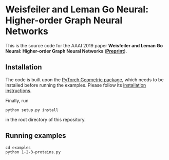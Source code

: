 # Weisfeiler and Leman Go Neural: Higher-order Graph Neural Networks

This is the source code for the AAAI 2019 paper **Weisfeiler and Leman Go Neural: Higher-order Graph Neural Networks** (**[Preprint](https://arxiv.org/abs/1810.02244)**).

## Installation

The code is built upon the [PyTorch Geometric package](https://github.com/rusty1s/pytorch_geometric), which needs to be installed before running the examples.
Please follow its [installation instructions](https://pytorch-geometric.readthedocs.io/en/latest/notes/installation.html).

Finally, run

```
python setup.py install
```

in the root directory of this repository.

## Running examples

```
cd examples
python 1-2-3-proteins.py
```
